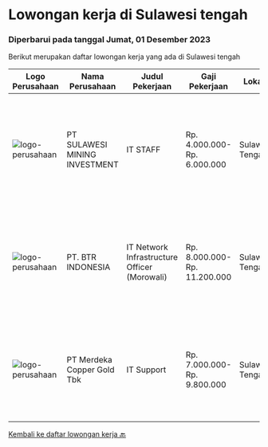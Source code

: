 
  # Lowongan kerja di Sulawesi tengah

  ### Diperbarui pada tanggal Jumat, 01 Desember 2023

  Berikut merupakan daftar lowongan kerja yang ada di Sulawesi tengah

  |Logo Perusahaan | Nama Perusahaan | Judul Pekerjaan | Gaji Pekerjaan | Lokasi | Deskripsi | Tanggal diunggah | Pranala |
  | -------------- | --------------- | --------------- | --------- | --------- | -------------- | ------- | ----------- |
  |![logo-perusahaan](https://image-service-cdn.seek.com.au/b57e2ab6f3a1a0b9032dd359d680cfe40f5224a9/ee4dce1061f3f616224767ad58cb2fc751b8d2dc)|PT SULAWESI MINING INVESTMENT|IT STAFF|Rp. 4.000.000-Rp. 6.000.000|Sulawesi Tengah|Requirements : Pendidikan D3/S1 Teknik Informatika,Teknik Komputer, Ilmu Komputer atau ilmu komputer lainnya Berpengalaman minimal 2 tahun di bidang...|Senin, 13 November 2023|https://www.jobstreet.co.id/id/job/it-staff-4527296?token=0~a82aacaa-1852-48cd-85c6-f3cc0dfabd50&sectionRank=1&jobId=jobstreet-id-job-4527296|
|![logo-perusahaan](https://image-service-cdn.seek.com.au/e485ab7df35321e7c56a0f346a3620264cb98499/ee4dce1061f3f616224767ad58cb2fc751b8d2dc)|PT. BTR INDONESIA|IT Network Infrastructure Officer (Morowali)|Rp. 8.000.000-Rp. 11.200.000|Sulawesi Tengah|Job Description: Responsible for the daily maintenance of user office environment, including hardware, software, and terminal operating systems....|Rabu, 08 November 2023|https://www.jobstreet.co.id/id/job/it-network-infrastructure-officer-morowali-4522742?token=0~a82aacaa-1852-48cd-85c6-f3cc0dfabd50&sectionRank=2&jobId=jobstreet-id-job-4522742|
|![logo-perusahaan](https://image-service-cdn.seek.com.au/0bbb8cba59c6819f13ba2ba76bc6340958cff587/ee4dce1061f3f616224767ad58cb2fc751b8d2dc)|PT Merdeka Copper Gold Tbk|IT Support|Rp. 7.000.000-Rp. 9.800.000|Sulawesi Tengah|Job Description: Perform installation, configuration and implementation of IT Software and hardware as company standard. Perform L1 helpdesk to...|Rabu, 01 November 2023|https://www.jobstreet.co.id/id/job/it-support-4516004?token=0~a82aacaa-1852-48cd-85c6-f3cc0dfabd50&sectionRank=3&jobId=jobstreet-id-job-4516004|


  [Kembali ke daftar lowongan kerja 🔙](../README.md#daftar-lowongan-kerja)
  